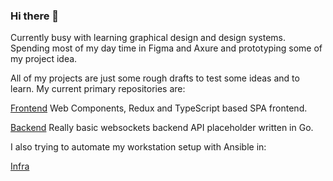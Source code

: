 ### Hi there 👋

Currently busy with learning graphical design and design systems.
Spending most of my day time in Figma and Axure and prototyping some of my project idea.

All of my projects are just some rough drafts to test some ideas and to learn.
My current primary repositories are:

[Frontend](https://github.com/dzintars/front)
Web Components, Redux and TypeScript based SPA frontend.

[Backend](https://github.com/dzintars/wss)
Really basic websockets backend API placeholder written in Go.

I also trying to automate my workstation setup with Ansible in:

[Infra](https://github.com/dzintars/infra)

<!--
**dzintars/dzintars** is a ✨ _special_ ✨ repository because its `README.md` (this file) appears on your GitHub profile.

Here are some ideas to get you started:

- 🔭 I’m currently working on ...
- 🌱 I’m currently learning ...
- 👯 I’m looking to collaborate on ...
- 🤔 I’m looking for help with ...
- 💬 Ask me about ...
- 📫 How to reach me: ...
- 😄 Pronouns: ...
- ⚡ Fun fact: ...
-->
